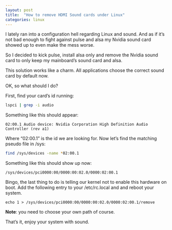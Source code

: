 ```yaml
---
layout: post
title:  "How to remove HDMI Sound cards under Linux"
categories: linux
---
```


I lately ran into a configuration hell regarding Linux and sound.
And as if it’s not bad enough to fight against pulse and alsa my Nvidia sound card showed up to even make the mess worse.

So I decided to kick pulse, install alsa only and remove the Nvidia sound card to only keep my mainboard’s sound card and alsa.

This solution works like a charm.
All applications choose the correct sound card by default now.

OK, so what should I do?


First, find your card’s id running:

```sh
lspci | grep -i audio
```

Something like this should appear:

```
02:00.1 Audio device: Nvidia Corporation High Definition Audio Controller (rev a1)
```

Where “02:00.1” is the id we are looking for.
Now let’s find the matching pseudo file in /sys:

```sh
find /sys/devices -name *02:00.1
```

Something like this should show up now:

```
/sys/devices/pci0000:00/0000:00:02.0/0000:02:00.1
```

Bingo, the last thing to do is telling our kernel not to enable this hardware on boot.
Add the following entry to your /etc/rc.local and and reboot your system.

```
echo 1 > /sys/devices/pci0000:00/0000:00:02.0/0000:02:00.1/remove
```

**Note**: you need to choose your own path of course.

That’s it, enjoy your system with sound.
